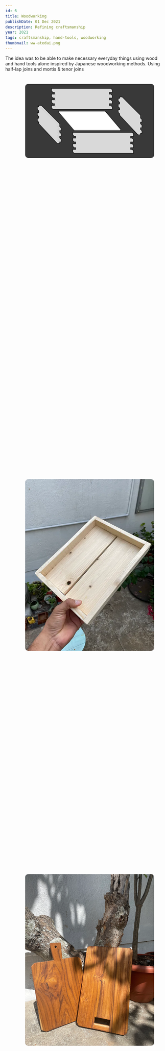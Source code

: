 ```yaml
---
id: 6
title: Woodworking
publishDate: 01 Dec 2021
description: Refining craftsmanship
year: 2021
tags: craftsmanship, hand-tools, woodworking
thumbnail: ww-atedai.png
---
```


<style>
  ul.collage {
    list-style: none;
    display: flex;
    flex-wrap: wrap;
    margin: 2vmin;
  }

    .collage > li {
      height: 40vh;
      flex-grow: 1;
      margin: 2vmin;
    }

  .collage > li:last-child {
    flex-grow: 10;
  }

  .collage img,
  .collage video {
    max-height: 100%;
    min-width: 100%;
    object-fit: cover;
    vertical-align: bottom;
    border-radius: 1vmin;
  }

  @media (max-aspect-ratio: 1/1) {
    .collage > li { height: 30vh; }
  }

  @media (max-height: 480px) {
    .collage > li {
      height: 80vh;
    }
  }

  // Smaller screens in portrait

  @media (max-aspect-ratio: 1/1) and (max-width: 480px) {
    ul.collage {
      flex-direction: row;
    }

    .collage > li {
      height: auto;
      width: 100%;
    }
    .collage img,
    .collage video {
      width: 100%;
      max-height: 75vh;
      min-width: 0;
    }
  }
</style>

The idea was to be able to make necessary everyday things using wood and hand tools alone inspired by Japanese woodworking methods. Using half-lap joins and mortis & tenor joins

<ul class="collage">
  <li>
    <img src="../../../assets/work/ww-box-join.png" alt="" loading="lazy">
  </li>
  <li>
    <img src="../../../assets/work/ww-tray.png" alt="" loading="lazy">
  </li>
  <li>
    <img src="../../../assets/work/ww-cutting-board.png" alt="" loading="lazy">
  </li>
  <li>
    <img src="../../../assets/work/ww-towel-hanger.png" alt="" loading="lazy">
  </li>
  <li>
    <img src="../../../assets/work/ww-box.png" alt="" loading="lazy">
  </li>
  <li>
    <img src="../../../assets/work/ww-tools.png" alt="" loading="lazy">
  </li>
  <li>
    <img src="../../../assets/work/ww-atedai.png" alt="" loading="lazy">
  </li>

  <li></li>
</ul>


<ul class="collage">
  <li>
    <img src="../../../assets/work/ww-stool-1.png" alt="" loading="lazy">
  </li>
  <li>
    <img src="../../../assets/work/ww-stool-2.png" alt="" loading="lazy">
  </li>
  <li>
    <img src="../../../assets/work/ww-stool-3.png" alt="" loading="lazy">
  </li>
  <li></li>
</ul>